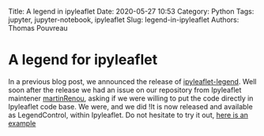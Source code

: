 Title: A legend in ipyleaflet
Date: 2020-05-27 10:53
Category: Python
Tags: jupyter, jupyter-notebook, ipyleaflet
Slug: legend-in-ipyleaflet
Authors: Thomas Pouvreau


# A legend for ipyleaflet

In a previous blog post, we announced the release of [ipyleaflet-legend](http://tech.weatherforce.org/blog/ipyleaflet-legend-release/). Well soon after the release we had an issue on our repository from Ipyleaflet maintener [martinRenou](https://github.com/martinRenou), asking if we were willing to put the code directly in Ipyleaflet code base. We were, and we did !It is now released and available as LegendControl, within Ipyleaflet. Do not hesitate to try it out, [here is an example](https://ipyleaflet.readthedocs.io/en/stable/api_reference/legend_control.html) 

